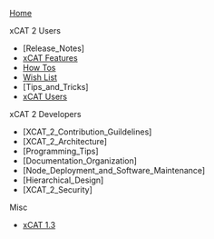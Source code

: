 [Home](Main_Page) 

xCAT 2 Users 

  * [Release_Notes] 
  * [xCAT Features](XCAT_Features) 
  * [How Tos ](HowTos) 
  * [Wish List](Wish_List_for_xCAT_2) 
  * [Tips_and_Tricks] 
  * [xCAT Users](Xcat_users) 

xCAT 2 Developers 

  * [XCAT_2_Contribution_Guildelines] 
  * [XCAT_2_Architecture] 
  * [Programming_Tips] 
  * [Documentation_Organization] 
  * [Node_Deployment_and_Software_Maintenance] 
  * [Hierarchical_Design] 
  * [XCAT_2_Security] 

Misc 

  * [xCAT 1.3](XCAT1.3) 
